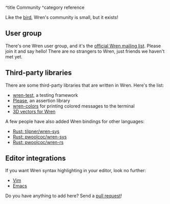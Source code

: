 ^title Community
^category reference

Like the [bird](https://en.wikipedia.org/wiki/Wren), Wren's community is small,
but it exists!

## User group

There's one Wren user group, and it's the [official Wren mailing
list](https://groups.google.com/forum/#!forum/wren-lang). Please join it and
say hello! There are no strangers to Wren, just friends we haven't met yet.

## Third-party libraries

There are some third-party libraries that are written in Wren. Here's the list:

- [wren-test](https://github.com/gsmaverick/wren-test), a testing framework
- [Please](https://github.com/EvanHahn/wren-please), an assertion library
- [wren-colors](https://github.com/gsmaverick/wren-colors) for printing colored
  messages to the terminal
- [3D vectors for Wren](https://github.com/EvanHahn/wren-vector3d)

A few people have also added Wren bindings for other languages:

- [Rust: tilpner/wren-sys](https://github.com/tilpner/wren-sys)
- [Rust: pwoolcoc/wren-sys](https://github.com/pwoolcoc/wren-sys)
- [Rust: pwoolcoc/wren-rs](https://github.com/pwoolcoc/wren-rs)

## Editor integrations

If you want Wren syntax highlighting in your editor, look no further:

- [Vim](https://github.com/lluchs/vim-wren)
- [Emacs](https://github.com/v2e4lisp/wren-mode.el)

Do you have anything to add here? Send a [pull request][]!

[pull request]: https://github.com/munificent/wren/pulls
